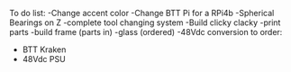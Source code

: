 To do list: 
-Change accent color
-Change BTT Pi for a RPi4b
-Spherical Bearings on Z
-complete tool changing system
-Build clicky clacky
  -print parts
  -build frame (parts in)
  -glass (ordered)
-48Vdc conversion
  to order:
  - BTT Kraken
  - 48Vdc PSU
